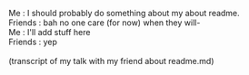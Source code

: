 Me : I should probably do something about my about readme. <br>
Friends : bah no one care (for now) when they will- <br>
Me : I'll add stuff here <br>
Friends : yep <br>
 <br>
(transcript of my talk with my friend about readme.md)

